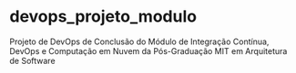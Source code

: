 # devops_projeto_modulo
Projeto de DevOps de Conclusão do Módulo de Integração Contínua, DevOps e Computação em Nuvem da Pós-Graduação MIT em Arquitetura de Software
